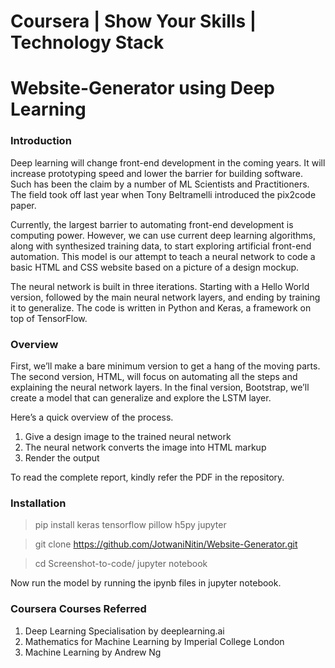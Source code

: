 # Coursera | Show Your Skills | Technology Stack
# Website-Generator using Deep Learning

### Introduction

Deep learning will change front-end development in the coming years. It will increase prototyping speed and lower the barrier for building software. Such has been the claim by a number of ML Scientists and Practitioners. The field took off last year when Tony Beltramelli introduced the pix2code paper. 

Currently, the largest barrier to automating front-end development is computing power. However, we can use current deep learning algorithms, along with synthesized training data, to start exploring artificial front-end automation. This model is our attempt to teach a neural network to code a basic HTML and CSS website based on a picture of a design mockup.

The neural network is built in three iterations. Starting with a Hello World version, followed by the main neural network layers, and ending by training it to generalize. The code is written in Python and Keras, a framework on top of TensorFlow.

### Overview 

First, we’ll make a bare minimum version to get a hang of the moving parts. The second version, HTML, will focus on automating all the steps and explaining the neural network layers. In the final version, Bootstrap, we’ll create a model that can generalize and explore the LSTM layer.

Here’s a quick overview of the process. 
1) Give a design image to the trained neural network
2) The neural network converts the image into HTML markup
3) Render the output

To read the complete report, kindly refer the PDF in the repository. 

### Installation

> pip install keras tensorflow pillow h5py jupyter
 
> git clone https://github.com/JotwaniNitin/Website-Generator.git 

> cd Screenshot-to-code/ jupyter notebook 
 
Now run the model by running the ipynb files in jupyter notebook.

### Coursera Courses Referred

1. Deep Learning Specialisation by deeplearning.ai
2. Mathematics for Machine Learning by Imperial College London
3. Machine Learning by Andrew Ng


 
 
 



